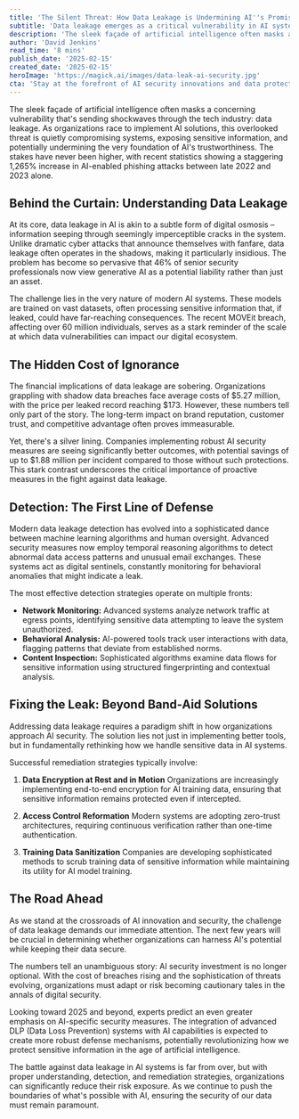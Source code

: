 ```yaml
---
title: 'The Silent Threat: How Data Leakage is Undermining AI''s Promise'
subtitle: 'Data leakage emerges as a critical vulnerability in AI systems, threatening security and trust'
description: 'The sleek façade of artificial intelligence often masks a concerning vulnerability that\''s sending shockwaves through the tech industry: data leakage. As organizations race to implement AI solutions, this overlooked threat is quietly compromising systems, exposing sensitive information, and potentially undermining the very foundation of AI''s trustworthiness. The stakes have never been higher, with recent statistics showing a staggering 1,265% increase in AI-enabled phishing attacks between late 2022 and 2023 alone.'
author: 'David Jenkins'
read_time: '8 mins'
publish_date: '2025-02-15'
created_date: '2025-02-15'
heroImage: 'https://magick.ai/images/data-leak-ai-security.jpg'
cta: 'Stay at the forefront of AI security innovations and data protection strategies. Connect with us on LinkedIn to join a community of professionals dedicated to securing the future of artificial intelligence.'
---
```


The sleek façade of artificial intelligence often masks a concerning vulnerability that's sending shockwaves through the tech industry: data leakage. As organizations race to implement AI solutions, this overlooked threat is quietly compromising systems, exposing sensitive information, and potentially undermining the very foundation of AI's trustworthiness. The stakes have never been higher, with recent statistics showing a staggering 1,265% increase in AI-enabled phishing attacks between late 2022 and 2023 alone.

## Behind the Curtain: Understanding Data Leakage

At its core, data leakage in AI is akin to a subtle form of digital osmosis – information seeping through seemingly imperceptible cracks in the system. Unlike dramatic cyber attacks that announce themselves with fanfare, data leakage often operates in the shadows, making it particularly insidious. The problem has become so pervasive that 46% of senior security professionals now view generative AI as a potential liability rather than just an asset.

The challenge lies in the very nature of modern AI systems. These models are trained on vast datasets, often processing sensitive information that, if leaked, could have far-reaching consequences. The recent MOVEit breach, affecting over 60 million individuals, serves as a stark reminder of the scale at which data vulnerabilities can impact our digital ecosystem.

## The Hidden Cost of Ignorance

The financial implications of data leakage are sobering. Organizations grappling with shadow data breaches face average costs of $5.27 million, with the price per leaked record reaching $173. However, these numbers tell only part of the story. The long-term impact on brand reputation, customer trust, and competitive advantage often proves immeasurable.

Yet, there's a silver lining. Companies implementing robust AI security measures are seeing significantly better outcomes, with potential savings of up to $1.88 million per incident compared to those without such protections. This stark contrast underscores the critical importance of proactive measures in the fight against data leakage.

## Detection: The First Line of Defense

Modern data leakage detection has evolved into a sophisticated dance between machine learning algorithms and human oversight. Advanced security measures now employ temporal reasoning algorithms to detect abnormal data access patterns and unusual email exchanges. These systems act as digital sentinels, constantly monitoring for behavioral anomalies that might indicate a leak.

The most effective detection strategies operate on multiple fronts:

- **Network Monitoring:** Advanced systems analyze network traffic at egress points, identifying sensitive data attempting to leave the system unauthorized.
- **Behavioral Analysis:** AI-powered tools track user interactions with data, flagging patterns that deviate from established norms.
- **Content Inspection:** Sophisticated algorithms examine data flows for sensitive information using structured fingerprinting and contextual analysis.

## Fixing the Leak: Beyond Band-Aid Solutions

Addressing data leakage requires a paradigm shift in how organizations approach AI security. The solution lies not just in implementing better tools, but in fundamentally rethinking how we handle sensitive data in AI systems.

Successful remediation strategies typically involve:

1. **Data Encryption at Rest and in Motion**
   Organizations are increasingly implementing end-to-end encryption for AI training data, ensuring that sensitive information remains protected even if intercepted.

2. **Access Control Reformation**
   Modern systems are adopting zero-trust architectures, requiring continuous verification rather than one-time authentication.

3. **Training Data Sanitization**
   Companies are developing sophisticated methods to scrub training data of sensitive information while maintaining its utility for AI model training.

## The Road Ahead

As we stand at the crossroads of AI innovation and security, the challenge of data leakage demands our immediate attention. The next few years will be crucial in determining whether organizations can harness AI's potential while keeping their data secure.

The numbers tell an unambiguous story: AI security investment is no longer optional. With the cost of breaches rising and the sophistication of threats evolving, organizations must adapt or risk becoming cautionary tales in the annals of digital security.

Looking toward 2025 and beyond, experts predict an even greater emphasis on AI-specific security measures. The integration of advanced DLP (Data Loss Prevention) systems with AI capabilities is expected to create more robust defense mechanisms, potentially revolutionizing how we protect sensitive information in the age of artificial intelligence.

The battle against data leakage in AI systems is far from over, but with proper understanding, detection, and remediation strategies, organizations can significantly reduce their risk exposure. As we continue to push the boundaries of what's possible with AI, ensuring the security of our data must remain paramount.